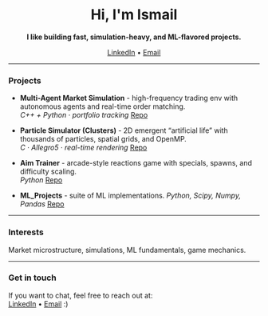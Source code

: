 <div align="center">

# Hi, I'm Ismail
**I like building fast, simulation-heavy, and ML-flavored projects.**  

[LinkedIn](https://www.linkedin.com/in/ismail-syed-awesome) • [Email](mailto:ismailsyed2005@gmail.com)

</div>

---

### Projects
- **Multi-Agent Market Simulation** - high-frequency trading env with autonomous agents and real-time order matching.  
  _C++ + Python · portfolio tracking_
  [Repo]([https://github.com/Shmael13/MyProjects/tree/main/Economic_Models/Multi](https://github.com/Shmael13/MyProjects/tree/main/Economic_Models/Multi_Agent_Market_Simulation))

- **Particle Simulator (Clusters)** - 2D emergent “artificial life” with thousands of particles, spatial grids, and OpenMP.  
  _C · Allegro5 · real-time rendering_
  [Repo]([https://github.com/Shmael13/MyProjects/tree/main/Particle_Simulator](https://github.com/Shmael13/MyProjects/tree/main/Particle_Simulator/Clusters))

- **Aim Trainer** - arcade-style reactions game with specials, spawns, and difficulty scaling.  
  _Python_
  [Repo]([https://github.com/Shmael13/AimTrainer](https://github.com/Shmael13/AimTrainer))

- **ML_Projects** -  suite of ML implementations.
  _Python, Scipy, Numpy, Pandas_
  [Repo]([https://github.com/Shmael13/ML_Projects]https://github.com/Shmael13/ML_Projects)

---

### Interests 
Market microstructure, simulations, ML fundamentals, game mechanics.

---

### Get in touch
If you want to chat, feel free to reach out at:  
[LinkedIn](https://www.linkedin.com/in/ismail-syed-awesome) • [Email](mailto:ismailsyed2005@gmail.com) :)
